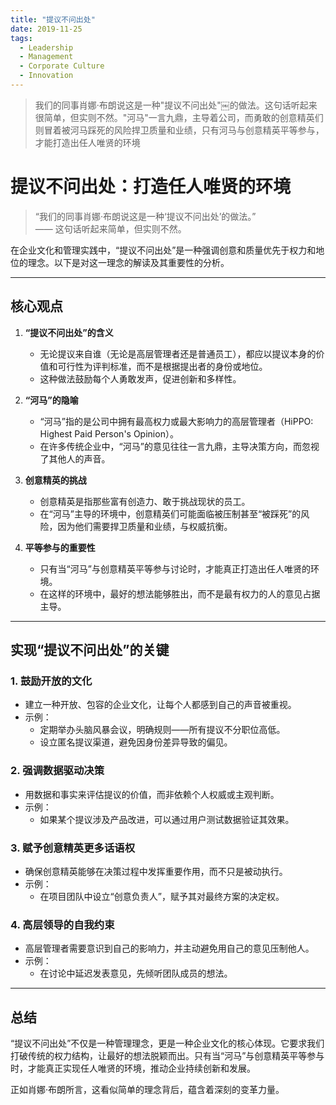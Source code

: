 ```yaml
---
title: "提议不问出处"
date: 2019-11-25
tags:
  - Leadership
  - Management
  - Corporate Culture
  - Innovation
---
```


> 我们的同事肖娜·布朗说这是一种"提议不问出处"￼的做法。这句话听起来很简单，但实则不然。"河马"一言九鼎，主导着公司，而勇敢的创意精英们则冒着被河马踩死的风险捍卫质量和业绩，只有河马与创意精英平等参与，才能打造出任人唯贤的环境

# 提议不问出处：打造任人唯贤的环境

> “我们的同事肖娜·布朗说这是一种‘提议不问出处’的做法。”  
> —— 这句话听起来简单，但实则不然。

在企业文化和管理实践中，“提议不问出处”是一种强调创意和质量优先于权力和地位的理念。以下是对这一理念的解读及其重要性的分析。

---

## 核心观点

1. **“提议不问出处”的含义**  
   - 无论提议来自谁（无论是高层管理者还是普通员工），都应以提议本身的价值和可行性为评判标准，而不是根据提出者的身份或地位。  
   - 这种做法鼓励每个人勇敢发声，促进创新和多样性。

2. **“河马”的隐喻**  
   - “河马”指的是公司中拥有最高权力或最大影响力的高层管理者（HiPPO: Highest Paid Person's Opinion）。  
   - 在许多传统企业中，“河马”的意见往往一言九鼎，主导决策方向，而忽视了其他人的声音。

3. **创意精英的挑战**  
   - 创意精英是指那些富有创造力、敢于挑战现状的员工。  
   - 在“河马”主导的环境中，创意精英们可能面临被压制甚至“被踩死”的风险，因为他们需要捍卫质量和业绩，与权威抗衡。

4. **平等参与的重要性**  
   - 只有当“河马”与创意精英平等参与讨论时，才能真正打造出任人唯贤的环境。  
   - 在这样的环境中，最好的想法能够胜出，而不是最有权力的人的意见占据主导。

---

## 实现“提议不问出处”的关键

### 1. 鼓励开放的文化
- 建立一种开放、包容的企业文化，让每个人都感到自己的声音被重视。  
- 示例：  
  - 定期举办头脑风暴会议，明确规则——所有提议不分职位高低。  
  - 设立匿名提议渠道，避免因身份差异导致的偏见。

### 2. 强调数据驱动决策
- 用数据和事实来评估提议的价值，而非依赖个人权威或主观判断。  
- 示例：  
  - 如果某个提议涉及产品改进，可以通过用户测试数据验证其效果。  

### 3. 赋予创意精英更多话语权
- 确保创意精英能够在决策过程中发挥重要作用，而不只是被动执行。  
- 示例：  
  - 在项目团队中设立“创意负责人”，赋予其对最终方案的决定权。

### 4. 高层领导的自我约束
- 高层管理者需要意识到自己的影响力，并主动避免用自己的意见压制他人。  
- 示例：  
  - 在讨论中延迟发表意见，先倾听团队成员的想法。  

---

## 总结

“提议不问出处”不仅是一种管理理念，更是一种企业文化的核心体现。它要求我们打破传统的权力结构，让最好的想法脱颖而出。只有当“河马”与创意精英平等参与时，才能真正实现任人唯贤的环境，推动企业持续创新和发展。

正如肖娜·布朗所言，这看似简单的理念背后，蕴含着深刻的变革力量。
